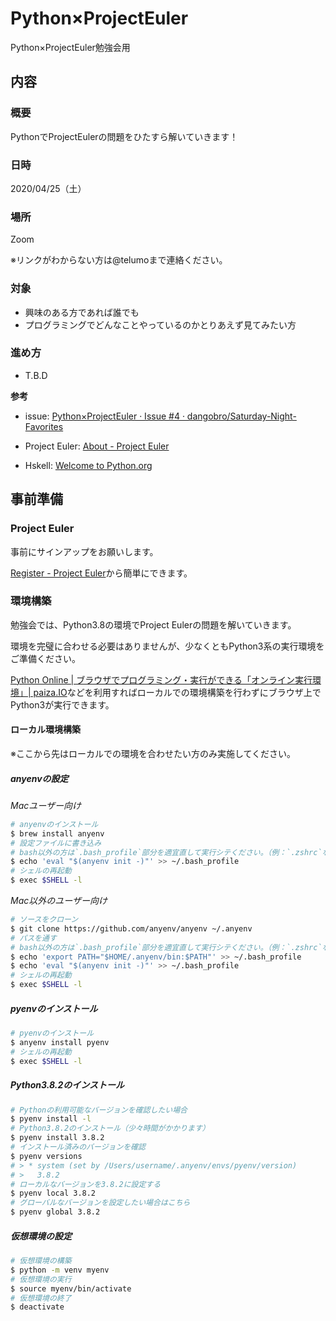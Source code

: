 # Python×ProjectEuler

Python×ProjectEuler勉強会用

## 内容

### 概要
PythonでProjectEulerの問題をひたすら解いていきます！

### 日時
2020/04/25（土）

### 場所
Zoom

※リンクがわからない方は@telumoまで連絡ください。

### 対象
- 興味のある方であれば誰でも
- プログラミングでどんなことやっているのかとりあえず見てみたい方

### 進め方
- T.B.D

**参考**

- issue: [Python×ProjectEuler · Issue \#4 · dangobro/Saturday\-Night\-Favorites](https://github.com/dangobro/Saturday-Night-Favorites/issues/4)

- Project Euler: [About \- Project Euler](https://projecteuler.net/)

- Hskell: [Welcome to Python\.org](https://www.python.org/)

## 事前準備

### Project Euler

事前にサインアップをお願いします。

[Register \- Project Euler](https://projecteuler.net/register)から簡単にできます。

### 環境構築

勉強会では、Python3.8の環境でProject Eulerの問題を解いていきます。

環境を完璧に合わせる必要はありませんが、少なくともPython3系の実行環境をご準備ください。

[Python Online \| ブラウザでプログラミング・実行ができる「オンライン実行環境」\| paiza\.IO](https://paiza.io/ja/projects/new?language=python3)などを利用すればローカルでの環境構築を行わずにブラウザ上でPython3が実行できます。


#### ローカル環境構築

※ここから先はローカルでの環境を合わせたい方のみ実施してください。

##### anyenvの設定

*Macユーザー向け*
```sh
# anyenvのインストール
$ brew install anyenv
# 設定ファイルに書き込み
# bash以外の方は`.bash_profile`部分を適宜直して実行シテください。（例：`.zshrc`など）
$ echo 'eval "$(anyenv init -)"' >> ~/.bash_profile
# シェルの再起動
$ exec $SHELL -l
```

*Mac以外のユーザー向け*
```sh
# ソースをクローン
$ git clone https://github.com/anyenv/anyenv ~/.anyenv
# パスを通す
# bash以外の方は`.bash_profile`部分を適宜直して実行シテください。（例：`.zshrc`など）
$ echo 'export PATH="$HOME/.anyenv/bin:$PATH"' >> ~/.bash_profile
$ echo 'eval "$(anyenv init -)"' >> ~/.bash_profile
# シェルの再起動
$ exec $SHELL -l
```

##### pyenvのインストール

```sh
# pyenvのインストール
$ anyenv install pyenv
# シェルの再起動
$ exec $SHELL -l
```

##### Python3.8.2のインストール

```sh
# Pythonの利用可能なバージョンを確認したい場合
$ pyenv install -l
# Python3.8.2のインストール（少々時間がかかります）
$ pyenv install 3.8.2
# インストール済みのバージョンを確認
$ pyenv versions
# > * system (set by /Users/username/.anyenv/envs/pyenv/version)
# >   3.8.2
# ローカルなバージョンを3.8.2に設定する
$ pyenv local 3.8.2
# グローバルなバージョンを設定したい場合はこちら
$ pyenv global 3.8.2
```

##### 仮想環境の設定

```sh
# 仮想環境の構築
$ python -m venv myenv
# 仮想環境の実行
$ source myenv/bin/activate
# 仮想環境の終了
$ deactivate
```